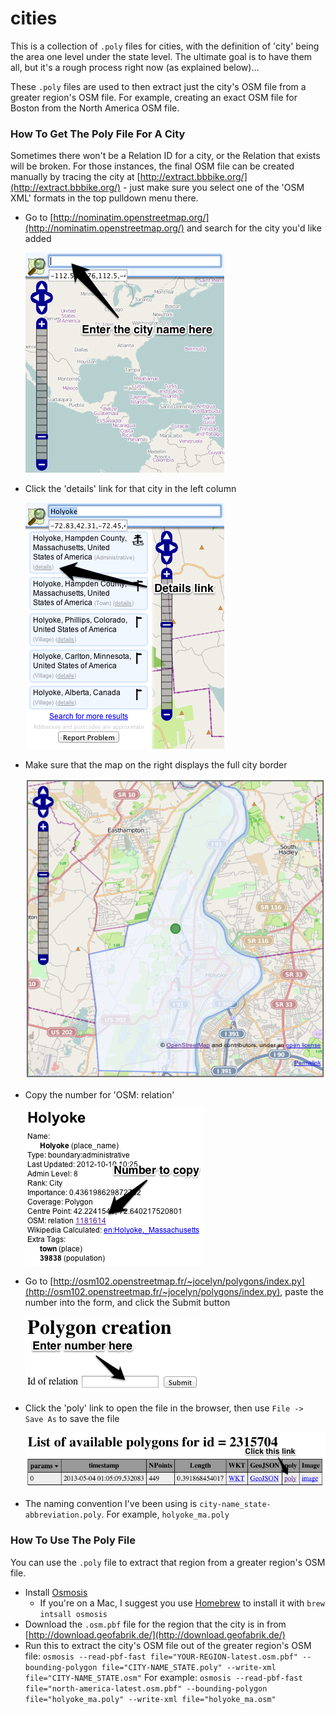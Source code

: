 # cities

This is a collection of `.poly` files for cities, with the definition of 'city' being the area one level under the state level. The ultimate goal is to have them all, but it's a rough process right now (as explained below)...

These `.poly` files are used to then extract just the city's OSM file from a greater region's OSM file. For example, creating an exact OSM file for Boston from the North America OSM file.


### How To Get The Poly File For A City

Sometimes there won't be a Relation ID for a city, or the Relation that exists will be broken. For those instances, the final OSM file can be created manually by tracing the city at [http://extract.bbbike.org/](http://extract.bbbike.org/) - just make sure you select one of the 'OSM XML' formats in the top pulldown menu there.

* Go to [http://nominatim.openstreetmap.org/](http://nominatim.openstreetmap.org/) and search for the city you'd like added

    ![](images/howto1.png)

* Click the 'details' link for that city in the left column

    ![](images/howto2.png)

* Make sure that the map on the right displays the full city border

    ![](images/howto3.png)

* Copy the number for 'OSM: relation'

    ![](images/howto4.png)

* Go to [http://osm102.openstreetmap.fr/~jocelyn/polygons/index.py](http://osm102.openstreetmap.fr/~jocelyn/polygons/index.py), paste the number into the form, and click the Submit button

    ![](images/howto5.png)

* Click the 'poly' link to open the file in the browser, then use `File -> Save As` to save the file

    ![](images/howto6.png)

* The naming convention I've been using is `city-name_state-abbreviation.poly`. For example, `holyoke_ma.poly`


### How To Use The Poly File

You can use the `.poly` file to extract that region from a greater region's OSM file.

* Install [Osmosis](http://wiki.openstreetmap.org/wiki/Osmosis)
    * If you're on a Mac, I suggest you use [Homebrew](http://mxcl.github.io/homebrew/) to install it with `brew intsall osmosis`
* Download the `.osm.pbf` file for the region that the city is in from [http://download.geofabrik.de/](http://download.geofabrik.de/)
* Run this to extract the city's OSM file out of the greater region's OSM file:
`osmosis --read-pbf-fast file="YOUR-REGION-latest.osm.pbf" --bounding-polygon file="CITY-NAME_STATE.poly" --write-xml file="CITY-NAME_STATE.osm"`
For example:
`osmosis --read-pbf-fast file="north-america-latest.osm.pbf" --bounding-polygon file="holyoke_ma.poly" --write-xml file="holyoke_ma.osm"`
